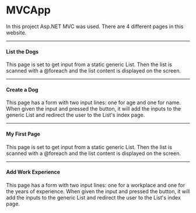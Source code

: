 # MVCApp

In this project Asp.NET MVC was used. There are 4 different pages in this website.

<hr />

<h4>List the Dogs</h4>

This page is set to get input from a static generic List<DogViewModel>. Then the list is scanned with a @foreach and the list content is displayed on the screen.

<hr />

<h4>Create a Dog</h4>

This page has a form with two input lines: one for age and one for name. When given the input and pressed the button, it will add the inputs to the generic List and redirect the user to the List's index page.

<hr />

<h4>My First Page</h4>

This page is set to get input from a static generic List<FirstViewModel>. Then the list is scanned with a @foreach and the list content is displayed on the screen.

<hr />

<h4>Add Work Experience</h4>

This page has a form with two input lines: one for a workplace and one for the years of experience. When given the input and pressed the button, it will add the inputs to the generic List and redirect the user to the List's index page.
